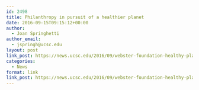 ```yaml
---
id: 2498
title: Philanthropy in pursuit of a healthier planet
date: 2016-09-15T09:15:12+00:00
author:
  - Joan Springhetti
author_email:
  - jspringh@ucsc.edu
layout: post
link_post: https://news.ucsc.edu/2016/09/webster-foundation-healthy-planet.html
categories:
  - News
format: link
link_post: https://news.ucsc.edu/2016/09/webster-foundation-healthy-planet.html
---
```

